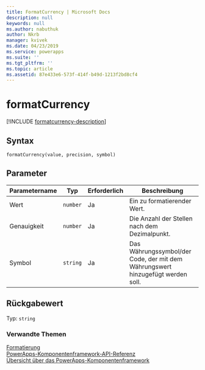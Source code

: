 ```yaml
---
title: FormatCurrency | Microsoft Docs
description: null
keywords: null
ms.author: nabuthuk
author: Nkrb
manager: kvivek
ms.date: 04/23/2019
ms.service: powerapps
ms.suite: ''
ms.tgt_pltfrm: ''
ms.topic: article
ms.assetid: 87e433e6-573f-414f-b49d-1213f2bd8cf4
---
```


# <a name="formatcurrency"></a>formatCurrency

[!INCLUDE [formatcurrency-description](includes/formatcurrency-description.md)]

## <a name="syntax"></a>Syntax

`formatCurrency(value, precision, symbol)`

## <a name="parameters"></a>Parameter

| Parametername|Typ|Erforderlich|Beschreibung|
| ------------- |----|--------|-----------|
|Wert|`number`|Ja| Ein zu formatierender Wert.|
|Genauigkeit|`number`|Ja| Die Anzahl der Stellen nach dem Dezimalpunkt.|
|Symbol|`string`|Ja| Das Währungssymbol/der Code, der mit dem Währungswert hinzugefügt werden soll.|

## <a name="return-value"></a>Rückgabewert

Typ: `string`


### <a name="related-topics"></a>Verwandte Themen

[Formatierung](../formatting.md)<br/>
[PowerApps-Komponentenframework-API-Referenz](../../reference/index.md)<br/>
[Übersicht über das PowerApps-Komponentenframework](../../overview.md)